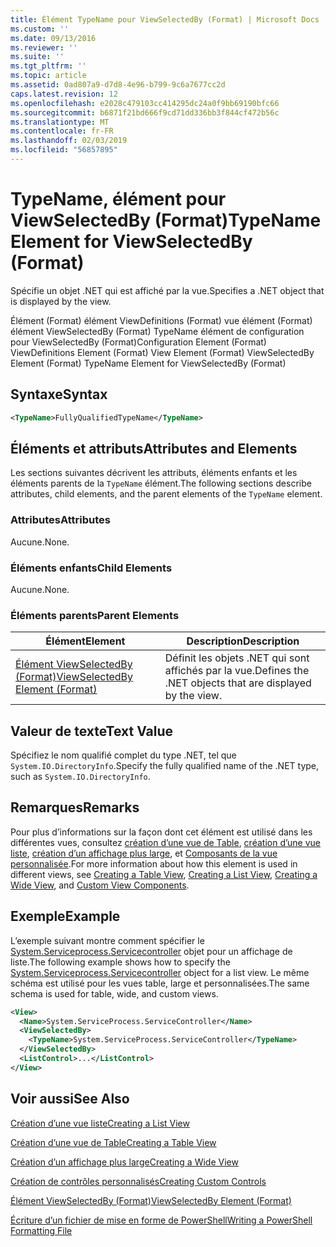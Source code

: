 ```yaml
---
title: Élément TypeName pour ViewSelectedBy (Format) | Microsoft Docs
ms.custom: ''
ms.date: 09/13/2016
ms.reviewer: ''
ms.suite: ''
ms.tgt_pltfrm: ''
ms.topic: article
ms.assetid: 0ad807a9-d7d8-4e96-b799-9c6a7677cc2d
caps.latest.revision: 12
ms.openlocfilehash: e2028c479103cc414295dc24a0f9bb69190bfc66
ms.sourcegitcommit: b6871f21bd666f9cd71dd336bb3f844cf472b56c
ms.translationtype: MT
ms.contentlocale: fr-FR
ms.lasthandoff: 02/03/2019
ms.locfileid: "56857895"
---
```

# <a name="typename-element-for-viewselectedby-format"></a><span data-ttu-id="d9215-102">TypeName, élément pour ViewSelectedBy (Format)</span><span class="sxs-lookup"><span data-stu-id="d9215-102">TypeName Element for ViewSelectedBy (Format)</span></span>

<span data-ttu-id="d9215-103">Spécifie un objet .NET qui est affiché par la vue.</span><span class="sxs-lookup"><span data-stu-id="d9215-103">Specifies a .NET object that is displayed by the view.</span></span>

<span data-ttu-id="d9215-104">Élément (Format) élément ViewDefinitions (Format) vue élément (Format) élément ViewSelectedBy (Format) TypeName élément de configuration pour ViewSelectedBy (Format)</span><span class="sxs-lookup"><span data-stu-id="d9215-104">Configuration Element (Format) ViewDefinitions Element (Format) View Element (Format) ViewSelectedBy Element (Format) TypeName Element for ViewSelectedBy (Format)</span></span>

## <a name="syntax"></a><span data-ttu-id="d9215-105">Syntaxe</span><span class="sxs-lookup"><span data-stu-id="d9215-105">Syntax</span></span>

```xml
<TypeName>FullyQualifiedTypeName</TypeName>
```

## <a name="attributes-and-elements"></a><span data-ttu-id="d9215-106">Éléments et attributs</span><span class="sxs-lookup"><span data-stu-id="d9215-106">Attributes and Elements</span></span>

<span data-ttu-id="d9215-107">Les sections suivantes décrivent les attributs, éléments enfants et les éléments parents de la `TypeName` élément.</span><span class="sxs-lookup"><span data-stu-id="d9215-107">The following sections describe attributes, child elements, and the parent elements of the `TypeName` element.</span></span>

### <a name="attributes"></a><span data-ttu-id="d9215-108">Attributes</span><span class="sxs-lookup"><span data-stu-id="d9215-108">Attributes</span></span>

<span data-ttu-id="d9215-109">Aucune.</span><span class="sxs-lookup"><span data-stu-id="d9215-109">None.</span></span>

### <a name="child-elements"></a><span data-ttu-id="d9215-110">Éléments enfants</span><span class="sxs-lookup"><span data-stu-id="d9215-110">Child Elements</span></span>

<span data-ttu-id="d9215-111">Aucune.</span><span class="sxs-lookup"><span data-stu-id="d9215-111">None.</span></span>

### <a name="parent-elements"></a><span data-ttu-id="d9215-112">Éléments parents</span><span class="sxs-lookup"><span data-stu-id="d9215-112">Parent Elements</span></span>

|<span data-ttu-id="d9215-113">Élément</span><span class="sxs-lookup"><span data-stu-id="d9215-113">Element</span></span>|<span data-ttu-id="d9215-114">Description</span><span class="sxs-lookup"><span data-stu-id="d9215-114">Description</span></span>|
|-------------|-----------------|
|[<span data-ttu-id="d9215-115">Élément ViewSelectedBy (Format)</span><span class="sxs-lookup"><span data-stu-id="d9215-115">ViewSelectedBy Element (Format)</span></span>](./viewselectedby-element-format.md)|<span data-ttu-id="d9215-116">Définit les objets .NET qui sont affichés par la vue.</span><span class="sxs-lookup"><span data-stu-id="d9215-116">Defines the .NET objects that are displayed by the view.</span></span>|

## <a name="text-value"></a><span data-ttu-id="d9215-117">Valeur de texte</span><span class="sxs-lookup"><span data-stu-id="d9215-117">Text Value</span></span>

<span data-ttu-id="d9215-118">Spécifiez le nom qualifié complet du type .NET, tel que `System.IO.DirectoryInfo`.</span><span class="sxs-lookup"><span data-stu-id="d9215-118">Specify the fully qualified name of the .NET type, such as `System.IO.DirectoryInfo`.</span></span>

## <a name="remarks"></a><span data-ttu-id="d9215-119">Remarques</span><span class="sxs-lookup"><span data-stu-id="d9215-119">Remarks</span></span>

<span data-ttu-id="d9215-120">Pour plus d’informations sur la façon dont cet élément est utilisé dans les différentes vues, consultez [création d’une vue de Table](./creating-a-table-view.md), [création d’une vue liste](./creating-a-list-view.md), [création d’un affichage plus large](./creating-a-wide-view.md), et [ Composants de la vue personnalisée](./creating-custom-controls.md).</span><span class="sxs-lookup"><span data-stu-id="d9215-120">For more information about how this element is used in different views, see [Creating a Table View](./creating-a-table-view.md), [Creating a List View](./creating-a-list-view.md), [Creating a Wide View](./creating-a-wide-view.md), and [Custom View Components](./creating-custom-controls.md).</span></span>

## <a name="example"></a><span data-ttu-id="d9215-121">Exemple</span><span class="sxs-lookup"><span data-stu-id="d9215-121">Example</span></span>

<span data-ttu-id="d9215-122">L’exemple suivant montre comment spécifier le [System.Serviceprocess.Servicecontroller](/dotnet/api/System.ServiceProcess.ServiceController) objet pour un affichage de liste.</span><span class="sxs-lookup"><span data-stu-id="d9215-122">The following example shows how to specify the [System.Serviceprocess.Servicecontroller](/dotnet/api/System.ServiceProcess.ServiceController) object for a list view.</span></span> <span data-ttu-id="d9215-123">Le même schéma est utilisé pour les vues table, large et personnalisées.</span><span class="sxs-lookup"><span data-stu-id="d9215-123">The same schema is used for table, wide, and custom views.</span></span>

```xml
<View>
  <Name>System.ServiceProcess.ServiceController</Name>
  <ViewSelectedBy>
    <TypeName>System.ServiceProcess.ServiceController</TypeName>
  </ViewSelectedBy>
  <ListControl>...</ListControl>
</View>
```

## <a name="see-also"></a><span data-ttu-id="d9215-124">Voir aussi</span><span class="sxs-lookup"><span data-stu-id="d9215-124">See Also</span></span>

[<span data-ttu-id="d9215-125">Création d’une vue liste</span><span class="sxs-lookup"><span data-stu-id="d9215-125">Creating a List View</span></span>](./creating-a-list-view.md)

[<span data-ttu-id="d9215-126">Création d’une vue de Table</span><span class="sxs-lookup"><span data-stu-id="d9215-126">Creating a Table View</span></span>](./creating-a-table-view.md)

[<span data-ttu-id="d9215-127">Création d’un affichage plus large</span><span class="sxs-lookup"><span data-stu-id="d9215-127">Creating a Wide View</span></span>](./creating-a-wide-view.md)

[<span data-ttu-id="d9215-128">Création de contrôles personnalisés</span><span class="sxs-lookup"><span data-stu-id="d9215-128">Creating Custom Controls</span></span>](./creating-custom-controls.md)

[<span data-ttu-id="d9215-129">Élément ViewSelectedBy (Format)</span><span class="sxs-lookup"><span data-stu-id="d9215-129">ViewSelectedBy Element (Format)</span></span>](./viewselectedby-element-format.md)

[<span data-ttu-id="d9215-130">Écriture d’un fichier de mise en forme de PowerShell</span><span class="sxs-lookup"><span data-stu-id="d9215-130">Writing a PowerShell Formatting File</span></span>](./writing-a-powershell-formatting-file.md)
